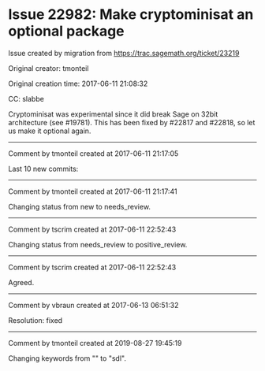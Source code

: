 # Issue 22982: Make cryptominisat an optional package

Issue created by migration from https://trac.sagemath.org/ticket/23219

Original creator: tmonteil

Original creation time: 2017-06-11 21:08:32

CC:  slabbe

Cryptominisat was experimental since it did break Sage on 32bit architecture (see #19781). This has been fixed by #22817 and #22818, so let us make it optional again.



---

Comment by tmonteil created at 2017-06-11 21:17:05

Last 10 new commits:


---

Comment by tmonteil created at 2017-06-11 21:17:41

Changing status from new to needs_review.


---

Comment by tscrim created at 2017-06-11 22:52:43

Changing status from needs_review to positive_review.


---

Comment by tscrim created at 2017-06-11 22:52:43

Agreed.


---

Comment by vbraun created at 2017-06-13 06:51:32

Resolution: fixed


---

Comment by tmonteil created at 2019-08-27 19:45:19

Changing keywords from "" to "sdl".
